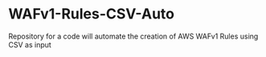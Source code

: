 # WAFv1-Rules-CSV-Auto
Repository for a code will automate the creation of AWS WAFv1 Rules using CSV as input 
